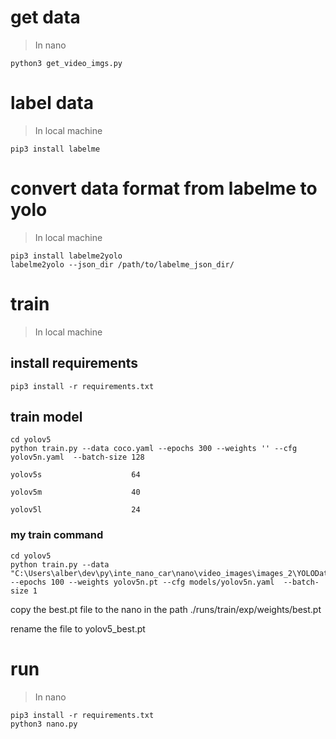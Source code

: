 # get data

>In nano

```shell
python3 get_video_imgs.py
```

# label data

> In local machine

```shell
pip3 install labelme
```

# convert data format from labelme to yolo
> In local machine
```shell
pip3 install labelme2yolo
labelme2yolo --json_dir /path/to/labelme_json_dir/
```

# train
> In local machine
## install requirements

```shell
pip3 install -r requirements.txt
```

## train model

```shell
cd yolov5
python train.py --data coco.yaml --epochs 300 --weights '' --cfg yolov5n.yaml  --batch-size 128
                                                                 yolov5s                    64
                                                                 yolov5m                    40
                                                                 yolov5l                    24
```

### my train command

```shell
cd yolov5
python train.py --data "C:\Users\alber\dev\py\inte_nano_car\nano\video_images\images_2\YOLODataset\dataset.yaml" --epochs 100 --weights yolov5n.pt --cfg models/yolov5n.yaml  --batch-size 1
```

copy the best.pt file to the nano in the path ./runs/train/exp/weights/best.pt

rename the file to yolov5_best.pt

# run

> In nano

```shell
pip3 install -r requirements.txt
python3 nano.py
```




